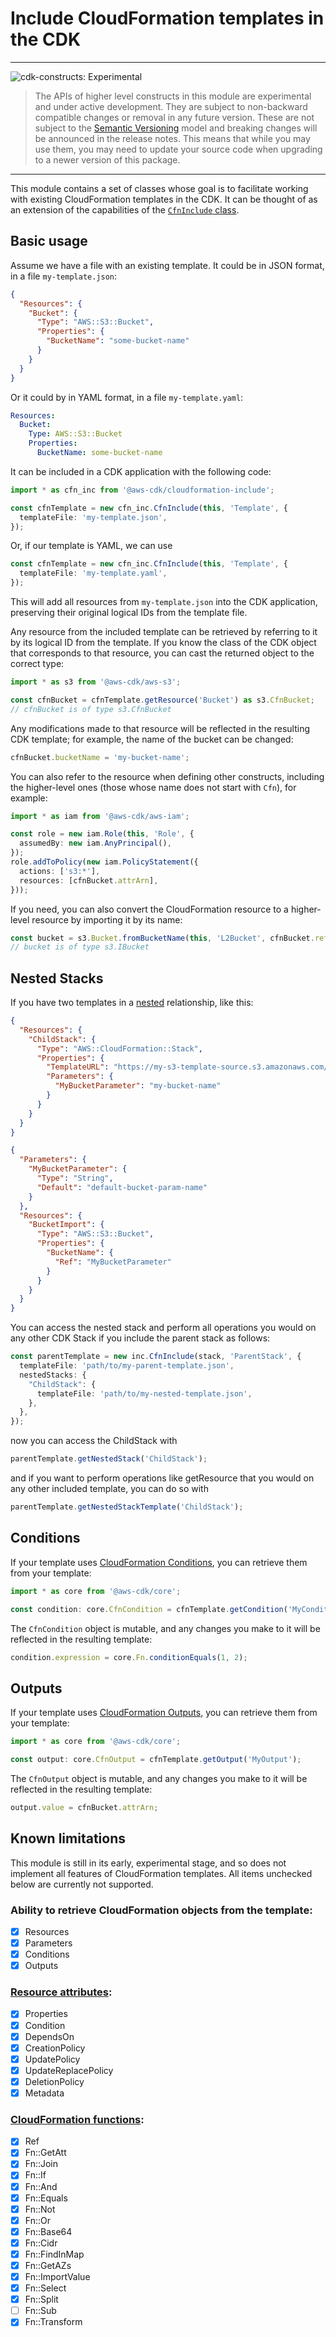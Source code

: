 # Include CloudFormation templates in the CDK

<!--BEGIN STABILITY BANNER-->
---

![cdk-constructs: Experimental](https://img.shields.io/badge/cdk--constructs-experimental-important.svg?style=for-the-badge)

> The APIs of higher level constructs in this module are experimental and under active development. They are subject to non-backward compatible changes or removal in any future version. These are not subject to the [Semantic Versioning](https://semver.org/) model and breaking changes will be announced in the release notes. This means that while you may use them, you may need to update your source code when upgrading to a newer version of this package.

---
<!--END STABILITY BANNER-->

This module contains a set of classes whose goal is to facilitate working
with existing CloudFormation templates in the CDK.
It can be thought of as an extension of the capabilities of the
[`CfnInclude` class](../@aws-cdk/core/lib/cfn-include.ts).

## Basic usage

Assume we have a file with an existing template. It could be in JSON format, in a file `my-template.json`:

```json
{
  "Resources": {
    "Bucket": {
      "Type": "AWS::S3::Bucket",
      "Properties": {
        "BucketName": "some-bucket-name"
      }
    }
  }
}
```

Or it could by in YAML format, in a file `my-template.yaml`:

```yaml
Resources:
  Bucket:
    Type: AWS::S3::Bucket
    Properties:
      BucketName: some-bucket-name
```

It can be included in a CDK application with the following code:

```typescript
import * as cfn_inc from '@aws-cdk/cloudformation-include';

const cfnTemplate = new cfn_inc.CfnInclude(this, 'Template', {
  templateFile: 'my-template.json',
});
```

Or, if our template is YAML, we can use

```typescript
const cfnTemplate = new cfn_inc.CfnInclude(this, 'Template', {
  templateFile: 'my-template.yaml',
});
```

This will add all resources from `my-template.json` into the CDK application,
preserving their original logical IDs from the template file.

Any resource from the included template can be retrieved by referring to it by its logical ID from the template.
If you know the class of the CDK object that corresponds to that resource,
you can cast the returned object to the correct type:

```typescript
import * as s3 from '@aws-cdk/aws-s3';

const cfnBucket = cfnTemplate.getResource('Bucket') as s3.CfnBucket;
// cfnBucket is of type s3.CfnBucket
```

Any modifications made to that resource will be reflected in the resulting CDK template;
for example, the name of the bucket can be changed:

```typescript
cfnBucket.bucketName = 'my-bucket-name';
```

You can also refer to the resource when defining other constructs,
including the higher-level ones
(those whose name does not start with `Cfn`),
for example:

```typescript
import * as iam from '@aws-cdk/aws-iam';

const role = new iam.Role(this, 'Role', {
  assumedBy: new iam.AnyPrincipal(),
});
role.addToPolicy(new iam.PolicyStatement({
  actions: ['s3:*'],
  resources: [cfnBucket.attrArn],
}));
```

If you need, you can also convert the CloudFormation resource to a higher-level
resource by importing it by its name:

```typescript
const bucket = s3.Bucket.fromBucketName(this, 'L2Bucket', cfnBucket.ref);
// bucket is of type s3.IBucket
```

## Nested Stacks
If you have two templates in a [nested](https://docs.aws.amazon.com/AWSCloudFormation/latest/UserGuide/using-cfn-nested-stacks.html) relationship, like this:
```json
{
  "Resources": {
    "ChildStack": {
      "Type": "AWS::CloudFormation::Stack",
      "Properties": {
        "TemplateURL": "https://my-s3-template-source.s3.amazonaws.com/child-import-stack.json",
        "Parameters": {
          "MyBucketParameter": "my-bucket-name"
        }
      }
    }
  }
}
```

```json
{
  "Parameters": {
    "MyBucketParameter": {
      "Type": "String",
      "Default": "default-bucket-param-name"
    }
  },
  "Resources": {
    "BucketImport": {
      "Type": "AWS::S3::Bucket",
      "Properties": {
        "BucketName": {
          "Ref": "MyBucketParameter"
        }
      }
    }
  }
}
```

You can access the nested stack and perform all operations you would on any other CDK Stack if you include the parent stack as follows:

```typescript
const parentTemplate = new inc.CfnInclude(stack, 'ParentStack', {
  templateFile: 'path/to/my-parent-template.json',
  nestedStacks: {
    "ChildStack": {
      templateFile: 'path/to/my-nested-template.json',
    },
  },
});
```

now you can access the ChildStack with

```typescript
parentTemplate.getNestedStack('ChildStack');
```

and if you want to perform operations like getResource that you would on any other included template, you can do so with

```typescript
parentTemplate.getNestedStackTemplate('ChildStack');
```


## Conditions

If your template uses [CloudFormation Conditions](https://docs.aws.amazon.com/AWSCloudFormation/latest/UserGuide/conditions-section-structure.html),
you can retrieve them from your template:

```typescript
import * as core from '@aws-cdk/core';

const condition: core.CfnCondition = cfnTemplate.getCondition('MyCondition');
```

The `CfnCondition` object is mutable,
and any changes you make to it will be reflected in the resulting template:

```typescript
condition.expression = core.Fn.conditionEquals(1, 2);
```

## Outputs

If your template uses [CloudFormation Outputs](https://docs.aws.amazon.com/AWSCloudFormation/latest/UserGuide/outputs-section-structure.html),
you can retrieve them from your template:

```typescript
import * as core from '@aws-cdk/core';

const output: core.CfnOutput = cfnTemplate.getOutput('MyOutput');
```

The `CfnOutput` object is mutable,
and any changes you make to it will be reflected in the resulting template:

```typescript
output.value = cfnBucket.attrArn;
```

## Known limitations

This module is still in its early, experimental stage,
and so does not implement all features of CloudFormation templates.
All items unchecked below are currently not supported.

### Ability to retrieve CloudFormation objects from the template:

- [x] Resources
- [x] Parameters
- [x] Conditions
- [x] Outputs

### [Resource attributes](https://docs.aws.amazon.com/AWSCloudFormation/latest/UserGuide/aws-product-attribute-reference.html):

- [x] Properties
- [x] Condition
- [x] DependsOn
- [x] CreationPolicy
- [x] UpdatePolicy
- [x] UpdateReplacePolicy
- [x] DeletionPolicy
- [x] Metadata

### [CloudFormation functions](https://docs.aws.amazon.com/AWSCloudFormation/latest/UserGuide/intrinsic-function-reference.html):

- [x] Ref
- [x] Fn::GetAtt
- [x] Fn::Join
- [x] Fn::If
- [x] Fn::And
- [x] Fn::Equals
- [x] Fn::Not
- [x] Fn::Or
- [x] Fn::Base64
- [x] Fn::Cidr
- [x] Fn::FindInMap
- [x] Fn::GetAZs
- [x] Fn::ImportValue
- [x] Fn::Select
- [x] Fn::Split
- [ ] Fn::Sub
- [x] Fn::Transform
